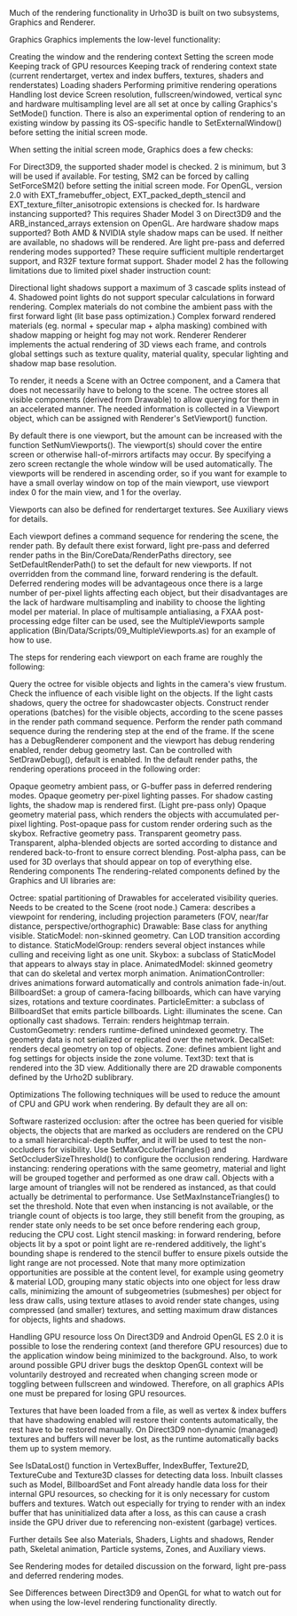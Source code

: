 Much of the rendering functionality in Urho3D is built on two subsystems, Graphics and Renderer.

Graphics
Graphics implements the low-level functionality:

Creating the window and the rendering context
Setting the screen mode
Keeping track of GPU resources
Keeping track of rendering context state (current rendertarget, vertex and index buffers, textures, shaders and renderstates)
Loading shaders
Performing primitive rendering operations
Handling lost device
Screen resolution, fullscreen/windowed, vertical sync and hardware multisampling level are all set at once by calling Graphics's SetMode() function. There is also an experimental option of rendering to an existing window by passing its OS-specific handle to SetExternalWindow() before setting the initial screen mode.

When setting the initial screen mode, Graphics does a few checks:

For Direct3D9, the supported shader model is checked. 2 is minimum, but 3 will be used if available. For testing, SM2 can be forced by calling SetForceSM2() before setting the initial screen mode.
For OpenGL, version 2.0 with EXT_framebuffer_object, EXT_packed_depth_stencil and EXT_texture_filter_anisotropic extensions is checked for.
Is hardware instancing supported? This requires Shader Model 3 on Direct3D9 and the ARB_instanced_arrays extension on OpenGL.
Are hardware shadow maps supported? Both AMD & NVIDIA style shadow maps can be used. If neither are available, no shadows will be rendered.
Are light pre-pass and deferred rendering modes supported? These require sufficient multiple rendertarget support, and R32F texture format support.
Shader model 2 has the following limitations due to limited pixel shader instruction count:

Directional light shadows support a maximum of 3 cascade splits instead of 4.
Shadowed point lights do not support specular calculations in forward rendering.
Complex materials do not combine the ambient pass with the first forward light (lit base pass optimization.)
Complex forward rendered materials (eg. normal + specular map + alpha masking) combined with shadow mapping or height fog may not work.
Renderer
Renderer implements the actual rendering of 3D views each frame, and controls global settings such as texture quality, material quality, specular lighting and shadow map base resolution.

To render, it needs a Scene with an Octree component, and a Camera that does not necessarily have to belong to the scene. The octree stores all visible components (derived from Drawable) to allow querying for them in an accelerated manner. The needed information is collected in a Viewport object, which can be assigned with Renderer's SetViewport() function.

By default there is one viewport, but the amount can be increased with the function SetNumViewports(). The viewport(s) should cover the entire screen or otherwise hall-of-mirrors artifacts may occur. By specifying a zero screen rectangle the whole window will be used automatically. The viewports will be rendered in ascending order, so if you want for example to have a small overlay window on top of the main viewport, use viewport index 0 for the main view, and 1 for the overlay.

Viewports can also be defined for rendertarget textures. See Auxiliary views for details.

Each viewport defines a command sequence for rendering the scene, the render path. By default there exist forward, light pre-pass and deferred render paths in the Bin/CoreData/RenderPaths directory, see SetDefaultRenderPath() to set the default for new viewports. If not overridden from the command line, forward rendering is the default. Deferred rendering modes will be advantageous once there is a large number of per-pixel lights affecting each object, but their disadvantages are the lack of hardware multisampling and inability to choose the lighting model per material. In place of multisample antialiasing, a FXAA post-processing edge filter can be used, see the MultipleViewports sample application (Bin/Data/Scripts/09_MultipleViewports.as) for an example of how to use.

The steps for rendering each viewport on each frame are roughly the following:

Query the octree for visible objects and lights in the camera's view frustum.
Check the influence of each visible light on the objects. If the light casts shadows, query the octree for shadowcaster objects.
Construct render operations (batches) for the visible objects, according to the scene passes in the render path command sequence.
Perform the render path command sequence during the rendering step at the end of the frame.
If the scene has a DebugRenderer component and the viewport has debug rendering enabled, render debug geometry last. Can be controlled with SetDrawDebug(), default is enabled.
In the default render paths, the rendering operations proceed in the following order:

Opaque geometry ambient pass, or G-buffer pass in deferred rendering modes.
Opaque geometry per-pixel lighting passes. For shadow casting lights, the shadow map is rendered first.
(Light pre-pass only) Opaque geometry material pass, which renders the objects with accumulated per-pixel lighting.
Post-opaque pass for custom render ordering such as the skybox.
Refractive geometry pass.
Transparent geometry pass. Transparent, alpha-blended objects are sorted according to distance and rendered back-to-front to ensure correct blending.
Post-alpha pass, can be used for 3D overlays that should appear on top of everything else.
Rendering components
The rendering-related components defined by the Graphics and UI libraries are:

Octree: spatial partitioning of Drawables for accelerated visibility queries. Needs to be created to the Scene (root node.)
Camera: describes a viewpoint for rendering, including projection parameters (FOV, near/far distance, perspective/orthographic)
Drawable: Base class for anything visible.
StaticModel: non-skinned geometry. Can LOD transition according to distance.
StaticModelGroup: renders several object instances while culling and receiving light as one unit.
Skybox: a subclass of StaticModel that appears to always stay in place.
AnimatedModel: skinned geometry that can do skeletal and vertex morph animation.
AnimationController: drives animations forward automatically and controls animation fade-in/out.
BillboardSet: a group of camera-facing billboards, which can have varying sizes, rotations and texture coordinates.
ParticleEmitter: a subclass of BillboardSet that emits particle billboards.
Light: illuminates the scene. Can optionally cast shadows.
Terrain: renders heightmap terrain.
CustomGeometry: renders runtime-defined unindexed geometry. The geometry data is not serialized or replicated over the network.
DecalSet: renders decal geometry on top of objects.
Zone: defines ambient light and fog settings for objects inside the zone volume.
Text3D: text that is rendered into the 3D view.
Additionally there are 2D drawable components defined by the Urho2D sublibrary.

Optimizations
The following techniques will be used to reduce the amount of CPU and GPU work when rendering. By default they are all on:

Software rasterized occlusion: after the octree has been queried for visible objects, the objects that are marked as occluders are rendered on the CPU to a small hierarchical-depth buffer, and it will be used to test the non-occluders for visibility. Use SetMaxOccluderTriangles() and SetOccluderSizeThreshold() to configure the occlusion rendering.
Hardware instancing: rendering operations with the same geometry, material and light will be grouped together and performed as one draw call. Objects with a large amount of triangles will not be rendered as instanced, as that could actually be detrimental to performance. Use SetMaxInstanceTriangles() to set the threshold. Note that even when instancing is not available, or the triangle count of objects is too large, they still benefit from the grouping, as render state only needs to be set once before rendering each group, reducing the CPU cost.
Light stencil masking: in forward rendering, before objects lit by a spot or point light are re-rendered additively, the light's bounding shape is rendered to the stencil buffer to ensure pixels outside the light range are not processed.
Note that many more optimization opportunities are possible at the content level, for example using geometry & material LOD, grouping many static objects into one object for less draw calls, minimizing the amount of subgeometries (submeshes) per object for less draw calls, using texture atlases to avoid render state changes, using compressed (and smaller) textures, and setting maximum draw distances for objects, lights and shadows.

Handling GPU resource loss
On Direct3D9 and Android OpenGL ES 2.0 it is possible to lose the rendering context (and therefore GPU resources) due to the application window being minimized to the background. Also, to work around possible GPU driver bugs the desktop OpenGL context will be voluntarily destroyed and recreated when changing screen mode or toggling between fullscreen and windowed. Therefore, on all graphics APIs one must be prepared for losing GPU resources.

Textures that have been loaded from a file, as well as vertex & index buffers that have shadowing enabled will restore their contents automatically, the rest have to be restored manually. On Direct3D9 non-dynamic (managed) textures and buffers will never be lost, as the runtime automatically backs them up to system memory.

See IsDataLost() function in VertexBuffer, IndexBuffer, Texture2D, TextureCube and Texture3D classes for detecting data loss. Inbuilt classes such as Model, BillboardSet and Font already handle data loss for their internal GPU resources, so checking for it is only necessary for custom buffers and textures. Watch out especially for trying to render with an index buffer that has uninitialized data after a loss, as this can cause a crash inside the GPU driver due to referencing non-existent (garbage) vertices.

Further details
See also Materials, Shaders, Lights and shadows, Render path, Skeletal animation, Particle systems, Zones, and Auxiliary views.

See Rendering modes for detailed discussion on the forward, light pre-pass and deferred rendering modes.

See Differences between Direct3D9 and OpenGL for what to watch out for when using the low-level rendering functionality directly.